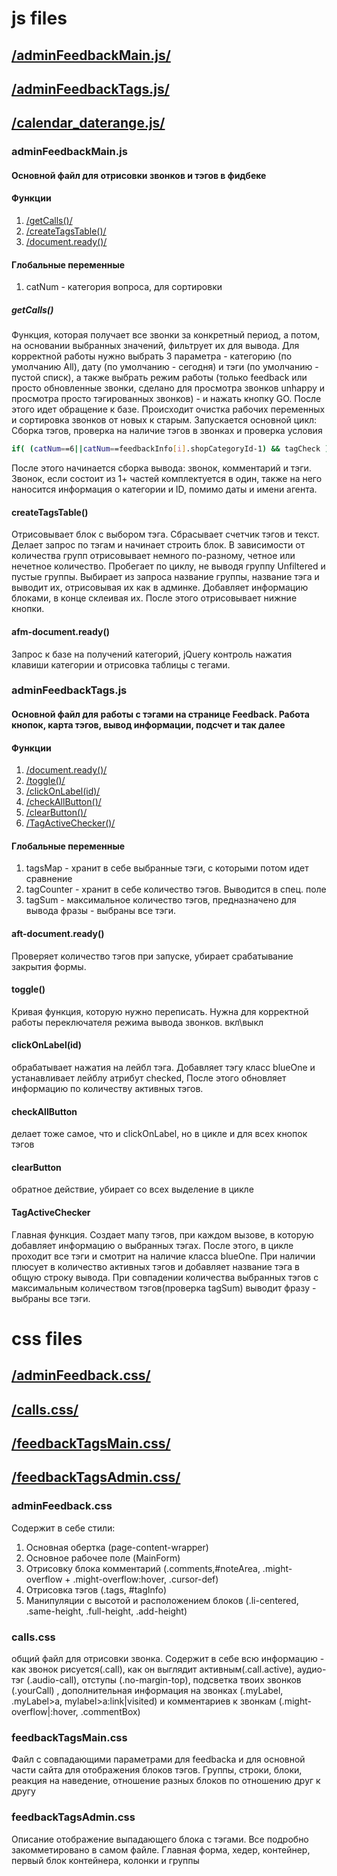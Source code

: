 # js files
## [/adminFeedbackMain.js/](feedback.md#adminfeedbackmainjs-1)
## [/adminFeedbackTags.js/](feedback.md#adminfeedbacktagsjs-1)
## [/calendar_daterange.js/](feedback.md#calendar_daterangejs-1)

### adminFeedbackMain.js
#### Основной файл для отрисовки звонков и тэгов в фидбеке  
#### Функции
1.  [/getCalls()/](feedback.md#getcalls)
2.  [/createTagsTable()/](feedback.md#createtagstable)
3.  [/document.ready()/](feedback.md#afm-documentready) 

#### Глобальные переменные
1. catNum - категория вопроса, для сортировки
##### getCalls()
Функция, которая получает все звонки за конкретный период, а потом, на основании выбранных значений, фильтрует их для вывода. Для корректной работы нужно выбрать 3 параметра - категорию (по умолчанию All), дату (по умолчанию - сегодня) и тэги (по умолчанию - пустой списк), а также выбрать режим работы (только feedback или просто обновленные звонки, сделано для просмотра звонков unhappy и просмотра просто тэгированных звонков) - и нажать кнопку GO. После этого идет обращение к базе. Происходит очистка рабочих переменных и сортировка звонков от новых к старым.
Запускается основной цикл:
Сборка тэгов, проверка на наличие тэгов в звонках и проверка условия 
```sh
if( (catNum==6||catNum==feedbackInfo[i].shopCategoryId-1) && tagCheck )
```
После этого начинается сборка вывода: звонок, комментарий и тэги. Звонок, если состоит из 1+ частей комплектуется в один, также на него наносится информация о категории и ID, помимо даты и имени агента.
#### createTagsTable()
Отрисовывает блок с выбором тэга.
Сбрасывает счетчик тэгов и текст. Делает запрос по тэгам и начинает строить блок. В зависимости от количества групп отрисовывает немного по-разному, четное или нечетное количество. Пробегает по циклу, не выводя группу Unfiltered и пустые группы. Выбирает из запроса название группы, название тэга и выводит их, отрисовывая их как в админке. Добавляет информацию блоками, в конце склеивая их. После этого отрисовывает нижние кнопки.
#### afm-document.ready() 
Запрос к базе на получений категорий, jQuery контроль нажатия клавиши категории и отрисовка таблицы с тегами.

### adminFeedbackTags.js
#### Основной файл для работы с тэгами на странице Feedback. Работа кнопок, карта тэгов, вывод информации, подсчет и так далее
#### Функции
1.  [/document.ready()/](feedback.md#aft-documentready)
2.  [/toggle()/](feedback.md#toggle)
3. [/clickOnLabel(id)/](feedback.md#clickonlabelid)
4.  [/checkAllButton()/](feedback.md#checkallbutton)
5.  [/clearButton()/](feedback.md#clearbutton)
6.  [/TagActiveChecker()/](feedback.md#tagactivechecker)

#### Глобальные переменные
1. tagsMap - хранит в себе выбранные тэги, с которыми потом идет сравнение
2. tagCounter - хранит в себе количество тэгов. Выводится в спец. поле
3. tagSum - максимальное количество тэгов, предназначено для вывода фразы - выбраны все тэги.

#### aft-document.ready()
Проверяет количество тэгов при запуске, убирает срабатывание закрытия формы.
#### toggle()
Кривая функция, которую нужно переписать. Нужна для корректной работы переключателя режима вывода звонков. вкл\выкл
#### clickOnLabel(id)
обрабатывает нажатия на лейбл тэга. Добавляет тэгу класс blueOne и устанавливает лейблу атрибут checked, После этого обновляет информацию по количеству активных тэгов.
#### checkAllButton
делает тоже самое, что и clickOnLabel, но в цикле и для всех кнопок тэгов
#### clearButton
обратное действие, убирает со всех выделение в цикле
#### TagActiveChecker
Главная функция. Создает мапу тэгов, при каждом вызове, в которую добавляет информацию о выбранных тэгах. После этого, в цикле проходит все тэги и смотрит на наличие класса blueOne. При наличии плюсует в количество активных тэгов и добавляет название тэга в общую строку вывода. При совпадении количества выбранных тэгов с максимальным количеством тэгов(проверка tagSum) выводит фразу - выбраны все тэги.

# css files
## [/adminFeedback.css/](feedback.md#adminfeedbackcss-1)
## [/calls.css/](feedback.md#callscss-1)
## [/feedbackTagsMain.css/](feedback.md#feedbacktagsmaincss-1)
## [/feedbackTagsAdmin.css/](feedback.md#feedbacktagsadmincss-1)

### adminFeedback.css
Содержит в себе стили:
1. Основная обертка (page-content-wrapper)
2. Основное рабочее поле (MainForm)
3. Отрисовку блока комментарий (.comments,\#noteArea, .might-overflow + .might-overflow:hover, .cursor-def)
4. Отрисовка тэгов (.tags, \#tagInfo)
5. Манипуляции с высотой и расположением блоков (.li-centered, .same-height, .full-height, .add-height)

### calls.css
общий файл для отрисовки звонка. Содержит в себе всю информацию - как звонок рисуется(.call), как он выглядит активным(.call.active), аудио-тэг (.audio-call), отступы (.no-margin-top), подсветка твоих звонков (.yourCall) , дополнительная информация на звонках (.myLabel, .myLabel>a, mylabel>a:link|visited) и комментариев к звонкам (.might-overflow|:hover, .commentBox)
### feedbackTagsMain.css
Файл с совпадающими параметрами для feedbacka и для основной части сайта для отображения блоков тэгов. Группы, строки, блоки, реакция на наведение, отношение разных блоков по отношению друг к другу
### feedbackTagsAdmin.css
Описание отображение выпадающего блока с тэгами. Все подробно закомметировано в самом файле. Главная форма, хедер, контейнер, первый блок контейнера, колонки и группы